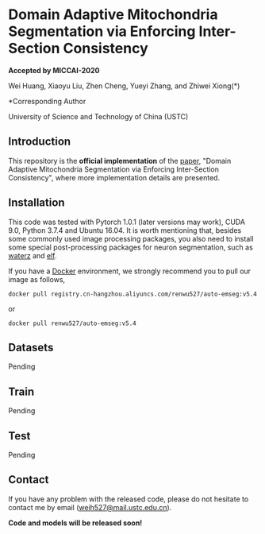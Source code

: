 # Domain Adaptive Mitochondria Segmentation via Enforcing Inter-Section Consistency

**Accepted by MICCAI-2020**

Wei Huang, Xiaoyu Liu, Zhen Cheng, Yueyi Zhang, and Zhiwei Xiong(*)

*Corresponding Author

University of Science and Technology of China (USTC)


## Introduction

This repository is the **official implementation** of the [paper](https://conferences.miccai.org/2022/en/), "Domain Adaptive Mitochondria Segmentation via Enforcing Inter-Section Consistency", where more implementation details are presented.

## Installation

This code was tested with Pytorch 1.0.1 (later versions may work), CUDA 9.0, Python 3.7.4 and Ubuntu 16.04. It is worth mentioning that, besides some commonly used image processing packages, you also need to install some special post-processing packages for neuron segmentation, such as [waterz](https://github.com/funkey/waterz) and [elf](https://github.com/constantinpape/elf).

If you have a [Docker](https://www.docker.com/) environment, we strongly recommend you to pull our image as follows,

```shell
docker pull registry.cn-hangzhou.aliyuncs.com/renwu527/auto-emseg:v5.4
```

or

```shell
docker pull renwu527/auto-emseg:v5.4
```

## Datasets
Pending

## Train
Pending

## Test
Pending

## Contact

If you have any problem with the released code, please do not hesitate to contact me by email (weih527@mail.ustc.edu.cn).

**Code and models will be released soon!**